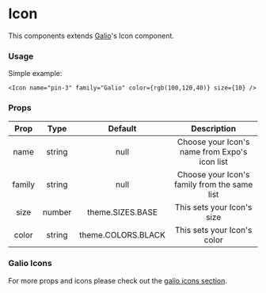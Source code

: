 # Icon

This components extends [Galio](https://galio.io?ref=argonrn-docs)'s Icon component. 

### Usage
Simple example: 
```
<Icon name="pin-3" family="Galio" color={rgb(100,120,40)} size={10} />
```

### Props

|  Prop  |  Type  |       Default      |                  Description                  |
|:------:|:------:|:------------------:|:---------------------------------------------:|
| name   | string | null               | Choose your Icon's name from Expo's icon list |
| family | string | null               | Choose your Icon's family from the same list  |
| size   | number | theme.SIZES.BASE   | This sets your Icon's size                    |
| color  | string | theme.COLORS.BLACK | This sets your Icon's color                   |

### Galio Icons

For more props and icons please check out the [galio icons section](https://galio.io/docs/#/components/icon).